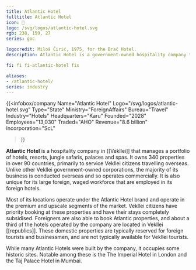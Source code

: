 ```yaml
---
title: Atlantic Hotel
fulltitle: Atlantic Hotel
icon: 🏨
logo: /svg/logos/atlantic-hotel.svg
rgb: 238, 159, 27
series: goc

logocredit: Miloš Ćirić, 1975, for the Brač Hotel.
description: Atlantic Hotel is a government-owned hospitality company that owns and operates hundreds of hotels for Vekllei citizens around the world.

fi: fi fi-atlantic-hotel fis

aliases:
- /atlantic-hotel/
series: industry
---
```


{{<infobox/company
	 Name="Atlantic Hotel"
	 Logo="/svg/logos/atlantic-hotel.svg"
	 Type="State"
	 Ministry="ForeignAffairs"
	 Bureau="Travel"
	 Industry="Hotels"
	 Headquarters="Karu"
	 Founded="2028"
	 Employees="13,030"
	 Traded="AHO"
	 Revenue="8.6 billion"
	 Incorporation="ScL"
 >}}

<span class="fi fi-atlantic-hotel fis"></span>  **Atlantic Hotel** is a hospitality company in [[Vekllei]] that manages a portfolio of hotels, resorts, jungle safaris, palaces and spas. It owns 340 properties in over 90 countries, primarily to service Vekllei citizens travelling overseas. Unlike other Vekllei government-owned corporations, the majority of its business is conducted overseas and so operates commercially. It is also unique for its large foreign, waged workforce that are employed in its foreign hotels.

Most of its locations operate under the Atlantic Hotel brand and operate in the premium and upscale segments of the market. Vekllei citizens have priority booking at these properties and have their stays completely subsidised. Foreigners are also able to book Atlantic properties, and about a third of the hotels operated by the company are located in Vekllei [[republics]]. These domestic properties are typically reserved for foreign tourists and businessmen, and are not typically available for Vekllei tourists.

While many Atlantic Hotels were built by the company, it occupies some historic sites. Notable among these is the The Imperial Hotel in London and the Taj Palace Hotel in Mumbai.